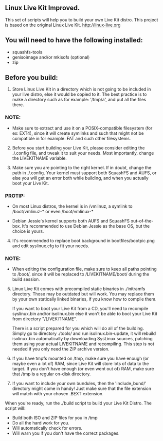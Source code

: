 ## Linux Live Kit Improved.
This set of scripts will help you to
build your own Live Kit distro. This project is based on
the original Linux Live Kit. <http://linux-live.org>


## You will need to have the following installed:
  * squashfs-tools
  * genisoimage and/or mkisofs (optional)
  * zip

## Before you build:

1.  Store Linux Live Kit in a directory which is not going to be included
    in your live distro, else it would be copied to it.
    The best practice is to make a directory such
    as for example: '/tmp/a', and put all the files there.
### NOTE:
   * Make sure to extract and use it on a POSIX-compatible
     filesystem (for ex: EXT4), since it will create symlinks 
     and such that might not be compatible in for example: FAT 
     and such other filesystems.

2.  Before you start building your Live Kit, please consider
    editing the ./.config file, and tweak it to suit your needs.
    Most importantly, change the LIVEKITNAME variable.

3.  Make sure you are pointing to the right kernel. If in doubt, 
    change the path in ./.config. Your kernel must support both 
    SquashFS and AUFS, or else you will get an error both while 
    building, and when you actually boot your Live Kit.
### PROTIP:
   * On most Linux distros, the kernel is in /vmlinuz, a
     symlink to /boot/vmlinuz-* or even /boot/vmlinux-*


   * Debian Jessie's kernel supports both AUFS and SquashFS out-of-the-box.
     It's recommended to use Debian Jessie as the base OS, but the choice is yours.

4.  It's recommended to replace boot background in
    bootfiles/bootpic.png and edit syslinux.cfg to fit your needs.
### NOTE:
   * When editing the configuration file, make sure to keep all paths
     pointing to /boot/, since it will be replaced to /LIVEKITNAME/boot/
     during the build session.

5.  Linux Live Kit comes with precompiled static binaries in ./initramfs
    directory. Those may be outdated but will work. You may replace them
    by your own statically linked binaries, if you know how to compile them.

    If you want to boot your Live Kit from a CD, you'll need to recompile
    syslinux.bin and/or isolinux.bin else it won't be able to boot 
    your Live Kit from directory "/LIVEKITNAME".
 
    There is a script prepared for you which will do all of the building. 
    Simply go to directory ./tools/ and run isolinux.bin-update, it will rebuild 
    isolinux.bin automatically by downloading SysLinux sources, patching them using 
    your actual LIVEKITNAME and recompiling. This step is not needed if you only need 
    the ZIP archive version.

6.  If you have tmpfs mounted on /tmp, make sure you have enough (or maybe even
    a lot of) RAM, since Live Kit will store lots of data to the target.
    If you don't have enough (or even went out of) RAM, make sure
    that /tmp is a regular on-disk directory.

7.  If you want to include your own bundules, then the 'include\_bund/' directory
    might come in handy! Just make sure that the file extension will match
    with your chosen .BEXT extension.

When you're ready, run the ./build script to build your Live Kit Distro.
  The script will:
  + Build both ISO and ZIP files for you in /tmp
  + Do all the hard work for you.
  + Will automatically check for errors.
  + Will warn you if you don't have the correct packages.
